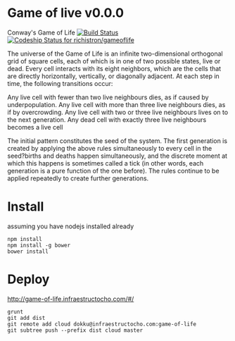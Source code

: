 Game of live v0.0.0
===================

Conway's Game of Life [![Build Status](https://travis-ci.org/richistron/gameoflife.svg)](https://travis-ci.org/richistron/gameoflife)
[ ![Codeship Status for richistron/gameoflife](https://codeship.com/projects/0ffc8b60-3aa6-0132-acc1-66575373ee16/status)](https://codeship.com/projects/42428)

The universe of the Game of Life is an infinite two-dimensional orthogonal grid of square cells, each of which is in one of two possible states, live or dead. Every cell interacts with its eight neighbors, which are the cells that are directly horizontally, vertically, or diagonally adjacent. At each step in time, the following transitions occur:

Any live cell with fewer than two live neighbours dies, as if caused by underpopulation.
Any live cell with more than three live neighbours dies, as if by overcrowding.
Any live cell with two or three live neighbours lives on to the next generation.
Any dead cell with exactly three live neighbours becomes a live cell


The initial pattern constitutes the seed of the system. The first generation is created by applying the above rules simultaneously to every cell in the seed?births and deaths happen simultaneously, and the discrete moment at which this happens is sometimes called a tick (in other words, each generation is a pure function of the one before). The rules continue to be applied repeatedly to create further generations.

# Install

assuming you have nodejs installed already

```
npm install
npm install -g bower
bower install
```

# Deploy

http://game-of-life.infraestructocho.com/#/

```
grunt
git add dist
git remote add cloud dokku@infraestructocho.com:game-of-life
git subtree push --prefix dist cloud master
```
